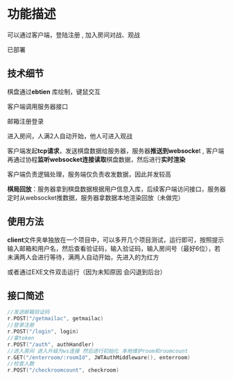 # 功能描述

可以通过客户端，登陆注册 , 加入房间对战、观战

已部署

## 技术细节

棋盘通过**ebtien** 库绘制，键鼠交互

客户端调用服务器接口

邮箱注册登录

进入房间，人满2人自动开始，他人可进入观战

客户端发起**tcp请求**，发送棋盘数据给服务器，服务器**推送到websocke**t , 客户端再通过协程**监听websocket连接读取**棋盘数据，然后进行**实时渲染**

客户端负责逻辑处理，服务端仅负责收发数据，因此并发较高

**棋局回放**：服务器拿到棋盘数据根据用户信息入库，后续客户端访问接口，服务器定时从websocket推数据，服务器拿数据本地渲染回放（未做完）

## 使用方法

**client**文件夹单独放在一个项目中，可以多开几个项目测试，运行即可，按照提示输入邮箱和用户名，然后查看验证码，输入验证码，输入房间号（最好6位），若未满两人会进行等待，满两人自动开始，先进入的为红方

或者通过EXE文件双击运行（因为未知原因 会闪退到后台）



## 接口简述

```go
//发送邮箱验证码
r.POST("/getmailac", getmailac)
//登录注册
r.POST("/login", login)
//拿token
r.POST("/auth", authHandler)
//进入房间 进入升级为ws连接 然后进行初始化 本地维护room和roomcount
r.GET("/enterroom/:roomId", JWTAuthMiddleware(), enterroom)
//检查人数
r.POST("/checkroomcount", checkroom)
```

